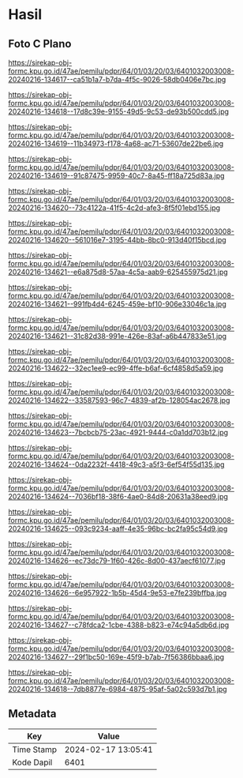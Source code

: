 # Hasil

## Foto C Plano

https://sirekap-obj-formc.kpu.go.id/47ae/pemilu/pdpr/64/01/03/20/03/6401032003008-20240216-134617--ca51b1a7-b7da-4f5c-9026-58db0406e7bc.jpg

https://sirekap-obj-formc.kpu.go.id/47ae/pemilu/pdpr/64/01/03/20/03/6401032003008-20240216-134618--17d8c39e-9155-49d5-9c53-de93b500cdd5.jpg

https://sirekap-obj-formc.kpu.go.id/47ae/pemilu/pdpr/64/01/03/20/03/6401032003008-20240216-134619--11b34973-f178-4a68-ac71-53607de22be6.jpg

https://sirekap-obj-formc.kpu.go.id/47ae/pemilu/pdpr/64/01/03/20/03/6401032003008-20240216-134619--91c87475-9959-40c7-8a45-ff18a725d83a.jpg

https://sirekap-obj-formc.kpu.go.id/47ae/pemilu/pdpr/64/01/03/20/03/6401032003008-20240216-134620--73c4122a-41f5-4c2d-afe3-8f5f01ebd155.jpg

https://sirekap-obj-formc.kpu.go.id/47ae/pemilu/pdpr/64/01/03/20/03/6401032003008-20240216-134620--561016e7-3195-44bb-8bc0-913d40f15bcd.jpg

https://sirekap-obj-formc.kpu.go.id/47ae/pemilu/pdpr/64/01/03/20/03/6401032003008-20240216-134621--e6a875d8-57aa-4c5a-aab9-625455975d21.jpg

https://sirekap-obj-formc.kpu.go.id/47ae/pemilu/pdpr/64/01/03/20/03/6401032003008-20240216-134621--991fb4d4-6245-459e-bf10-906e33046c1a.jpg

https://sirekap-obj-formc.kpu.go.id/47ae/pemilu/pdpr/64/01/03/20/03/6401032003008-20240216-134621--31c82d38-991e-426e-83af-a6b447833e51.jpg

https://sirekap-obj-formc.kpu.go.id/47ae/pemilu/pdpr/64/01/03/20/03/6401032003008-20240216-134622--32ec1ee9-ec99-4ffe-b6af-6cf4858d5a59.jpg

https://sirekap-obj-formc.kpu.go.id/47ae/pemilu/pdpr/64/01/03/20/03/6401032003008-20240216-134622--33587593-96c7-4839-af2b-128054ac2678.jpg

https://sirekap-obj-formc.kpu.go.id/47ae/pemilu/pdpr/64/01/03/20/03/6401032003008-20240216-134623--7bcbcb75-23ac-4921-9444-c0a1dd703b12.jpg

https://sirekap-obj-formc.kpu.go.id/47ae/pemilu/pdpr/64/01/03/20/03/6401032003008-20240216-134624--0da2232f-4418-49c3-a5f3-6ef54f55d135.jpg

https://sirekap-obj-formc.kpu.go.id/47ae/pemilu/pdpr/64/01/03/20/03/6401032003008-20240216-134624--7036bf18-38f6-4ae0-84d8-20631a38eed9.jpg

https://sirekap-obj-formc.kpu.go.id/47ae/pemilu/pdpr/64/01/03/20/03/6401032003008-20240216-134625--093c9234-aaff-4e35-96bc-bc2fa95c54d9.jpg

https://sirekap-obj-formc.kpu.go.id/47ae/pemilu/pdpr/64/01/03/20/03/6401032003008-20240216-134626--ec73dc79-1f60-426c-8d00-437aecf61077.jpg

https://sirekap-obj-formc.kpu.go.id/47ae/pemilu/pdpr/64/01/03/20/03/6401032003008-20240216-134626--6e957922-1b5b-45d4-9e53-e7fe239bffba.jpg

https://sirekap-obj-formc.kpu.go.id/47ae/pemilu/pdpr/64/01/03/20/03/6401032003008-20240216-134627--c78fdca2-1cbe-4388-b823-e74c94a5db6d.jpg

https://sirekap-obj-formc.kpu.go.id/47ae/pemilu/pdpr/64/01/03/20/03/6401032003008-20240216-134627--29f1bc50-169e-45f9-b7ab-7f56386bbaa6.jpg

https://sirekap-obj-formc.kpu.go.id/47ae/pemilu/pdpr/64/01/03/20/03/6401032003008-20240216-134618--7db8877e-6984-4875-95af-5a02c593d7b1.jpg


## Metadata

| Key        | Value               |
| ---------- | ------------------- |
| Time Stamp | 2024-02-17 13:05:41 |
| Kode Dapil | 6401                |



